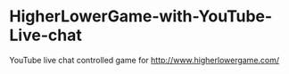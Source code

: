 # HigherLowerGame-with-YouTube-Live-chat
YouTube live chat controlled game for http://www.higherlowergame.com/ 
